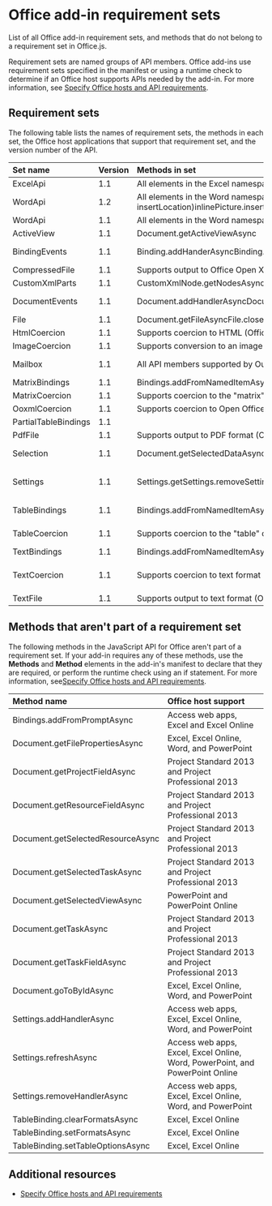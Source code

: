 
# Office add-in requirement sets
List of all Office add-in requirement sets, and methods that do not belong to a requirement set in Office.js.

Requirement sets are named groups of API members. Office add-ins use requirement sets specified in the manifest or using a runtime check to determine if an Office host supports APIs needed by the add-in. For more information, see [Specify Office hosts and API requirements](http://msdn.microsoft.com/library/6b6702f2-b0a5-46ab-a356-8dda897ca8ae%28Office.15%29.aspx).


## Requirement sets
<a name="SpecifyRequirementSets_sets"> </a>

The following table lists the names of requirement sets, the methods in each set, the Office host applications that support that requirement set, and the version number of the API.



|**Set name**|**Version**|**Methods in set**|**Office host**|
|:-----|:-----|:-----|:-----|
|ExcelApi|1.1|All elements in the Excel namespace.|Excel 2016Excel Online|
|WordApi|1.2|All elements in the Word namespace. The following methods were added to this version of WordApi:Body.select(selectionMode)Body.insertInlinePictureFromBase64(base64EncodedImage, insertLocation)contentControl.select(selectionMode)contentControl.insertInlinePictureFromBase64(base64EncodedImage, insertLocation)inlinePicture.paragraphinlinePicture.deleteinlinePicture.insertBreak(breakType, insertLocation)inlinePicture.insertFileFromBase64(base64file, insertLocation)inlinePicture.insertHtml(html, insertLocation)inlinePicture.insertInlinePictureFromBase64(base64file, insertLocation)inlinePicture.insertOoxml(ooxml, insertLocation)inlinePicture.insertParagraph(paragraphText, insertLocation)inlinePicture.insertText(text, insertLocation)inlinePicture.select(selectionMode)paragraph.select(selectionMode)range.inlinePicturesrange.select(selectionMode)range.insertInlinePictureFomBase64(base64EcodedImage, insertLocation)|Word 2016|
|WordApi|1.1|All elements in the Word namespace except API members that were added to WordApi 1.2 and later, which are listed above.|Word 2016|
|ActiveView|1.1|Document.getActiveViewAsync|PowerPointPowerPoint Online|
|BindingEvents|1.1|Binding.addHanderAsyncBinding.removeHanderAsync|Access web appsExcelExcel OnlineWord|
|CompressedFile|1.1|Supports output to Office Open XML (OOXML) format as a byte array (Office.FileType.Compressed) when using the Document.getFileAsync method.|PowerPointWord|
|CustomXmlParts|1.1|CustomXmlNode.getNodesAsyncCustomXmlNode.getNodeValueAsyncCustomXmlNode.getXmlAsyncCustomXmlNode.setNodeValueAsyncCustomXmlNode.setXmlAsyncCustomXmlPart.addHandlerAsyncCustomXmlPart.deleteAsyncCustomXmlPart.getNodesAsyncCustomXmlPart.getXmlAsyncCustomXmlPart.removeHandlerAsyncCustomXmlParts.addAsyncCustomXmlParts.getByIdAsyncCustomXmlParts.getByNamespaceAsyncCustomXmlPrefixMappings.addNamespaceAsyncCustomXmlPrefixMappings.getNamespaceAsyncCustomXmlPrefixMappings.getPrefixAsync|Word|
|DocumentEvents|1.1|Document.addHandlerAsyncDocument.removeHandlerAsync|ExcelExcel OnlinePowerPointWordWord Online|
|File|1.1|Document.getFileAsyncFile.closeAsyncFile.getSliceAsync|PowerPointWordWord Online|
|HtmlCoercion|1.1|Supports coercion to HTML (Office.CoercionType.Html) when reading and writing data using the Document.getSelectedDataAsync, Document.setSelectedDataAsync, Binding.getDataAsync, or Binding.setDataAsync methods.|Word|
|ImageCoercion|1.1|Supports conversion to an image (Office.CoercionType.Image) when writing data using the Document.setSelectedDataAsync method.|WordWord Online|
|Mailbox|1.1|All API members supported by Outlook add-ins (those members accessed from  `Office.context` and `Office.context.mailbox` in your add-in's code).|OutlookOutlook Web AppOWA for Devices|
|MatrixBindings|1.1|Bindings.addFromNamedItemAsyncBindings.addFromSelectionAsyncBindings.getAllAsyncBindings.getByIdAsyncBindings.releaseByIdAsyncMatrixBinding.getDataAsyncMatrixBinding.setDataAsync|ExcelExcel OnlineWord|
|MatrixCoercion|1.1|Supports coercion to the "matrix" (array of arrays) data structure (Office.CoercionType.Matrix) when reading and writing data using the Document.getSelectedDataAsync, Document.setSelectedDataAsync, Binding.getDataAsync, or Binding.setDataAsync methods.|ExcelExcel OnlineWord|
|OoxmlCoercion|1.1|Supports coercion to Open Office XML (OOXML) format (Office.CoercionType.Ooxml) when reading and writing data using the Document.getSelectedDataAsync, Document.setSelectedDataAsync, Binding.getDataAsync, or Binding.setDataAsync methods.|Word|
|PartialTableBindings|1.1||Access web apps|
|PdfFile|1.1|Supports output to PDF format (Office.FileType.Pdf) when using the Document.getFileAsync method.|PowerPointWord|
|Selection|1.1|Document.getSelectedDataAsyncDocument.setSelectedDataAsync|ExcelExcel OnlinePowerPointProjectWord|
|Settings|1.1|Settings.getSettings.removeSettings.saveAsyncSettings.set|Access web appsExcelExcel OnlinePowerPointPowerPoint OnlineWordWord Online|
|TableBindings|1.1|Bindings.addFromNamedItemAsyncBindings.addFromSelectionAsyncBindings.getAllAsyncBindings.getByIdAsyncBindings.releaseByIdAsyncTableBinding.addColumnsAsyncTableBinding.addRowsAsyncTableBinding.deleteAllDataValuesAsyncTableBinding.getDataAsyncTableBinding.setDataAsync|Access web appsExcelExcel OnlineWord|
|TableCoercion|1.1|Supports coercion to the "table" data structure (Office.CoercionType.Table) when reading and writing data using the Document.getSelectedDataAsync, Document.setSelectedDataAsync, Binding.getDataAsync, or Binding.setDataAsync methods.|Access web appsExcelExcel OnlineWord|
|TextBindings|1.1|Bindings.addFromNamedItemAsyncBindings.addFromSelectionAsyncBindings.getAllAsyncBindings.getByIdAsyncBindings.releaseByIdAsyncTextBinding.getDataAsyncTextBinding.setDataAsync|ExcelExcel OnlineWord|
|TextCoercion|1.1|Supports coercion to text format (Office.CoercionType.Text) when reading and writing data using the Document.getSelectedDataAsync, Document.setSelectedDataAsync, Binding.getDataAsync, or Binding.setDataAsync methods.|ExcelExcel OnlinePowerPointProjectWordWord Online|
|TextFile|1.1|Supports output to text format (Office.FileType.Text) when using the Document.getFileAsync method.|Word|

## Methods that aren't part of a requirement set
<a name="SpecifyRequirementSets_methods"> </a>

The following methods in the JavaScript API for Office aren't part of a requirement set. If your add-in requires any of these methods, use the  **Methods** and **Method** elements in the add-in's manifest to declare that they are required, or perform the runtime check using an if statement. For more information, see[Specify Office hosts and API requirements](http://msdn.microsoft.com/library/6b6702f2-b0a5-46ab-a356-8dda897ca8ae%28Office.15%29.aspx).



|**Method name**|**Office host support**|
|:-----|:-----|
|Bindings.addFromPromptAsync|Access web apps, Excel and Excel Online|
|Document.getFilePropertiesAsync|Excel, Excel Online, Word, and PowerPoint|
|Document.getProjectFieldAsync|Project Standard 2013 and Project Professional 2013|
|Document.getResourceFieldAsync|Project Standard 2013 and Project Professional 2013|
|Document.getSelectedResourceAsync|Project Standard 2013 and Project Professional 2013|
|Document.getSelectedTaskAsync|Project Standard 2013 and Project Professional 2013|
|Document.getSelectedViewAsync|PowerPoint and PowerPoint Online|
|Document.getTaskAsync|Project Standard 2013 and Project Professional 2013|
|Document.getTaskFieldAsync|Project Standard 2013 and Project Professional 2013|
|Document.goToByIdAsync|Excel, Excel Online, Word, and PowerPoint|
|Settings.addHandlerAsync|Access web apps, Excel, Excel Online, Word, and PowerPoint|
|Settings.refreshAsync|Access web apps, Excel, Excel Online, Word, PowerPoint, and PowerPoint Online|
|Settings.removeHandlerAsync|Access web apps, Excel, Excel Online, Word, and PowerPoint|
|TableBinding.clearFormatsAsync|Excel, Excel Online|
|TableBinding.setFormatsAsync|Excel, Excel Online|
|TableBinding.setTableOptionsAsync|Excel, Excel Online|

## Additional resources
<a name="bk_addresources"> </a>


- [Specify Office hosts and API requirements](http://msdn.microsoft.com/library/6b6702f2-b0a5-46ab-a356-8dda897ca8ae%28Office.15%29.aspx)
    
